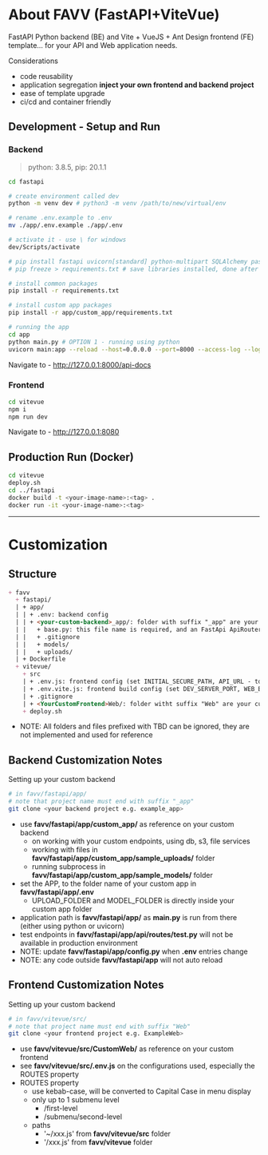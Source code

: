# About FAVV (FastAPI+ViteVue)

FastAPI Python backend (BE) and Vite + VueJS + Ant Design frontend (FE) template... for your API and Web application needs.

Considerations
- code reusability
- application segregation **inject your own frontend and backend project**
- ease of template upgrade 
- ci/cd and container friendly

## Development - Setup and Run

### Backend

> python: 3.8.5, pip: 20.1.1

```bash
cd fastapi

# create environment called dev
python -m venv dev # python3 -m venv /path/to/new/virtual/env

# rename .env.example to .env
mv ./app/.env.example ./app/.env

# activate it - use \ for windows
dev/Scripts/activate

# pip install fastapi uvicorn[standard] python-multipart SQLAlchemy passlib[bcrypt] python-jose[cryptography] boto3 pymongo redis 
# pip freeze > requirements.txt # save libraries installed, done after each pip install

# install common packages
pip install -r requirements.txt

# install custom app packages
pip install -r app/custom_app/requirements.txt

# running the app
cd app
python main.py # OPTION 1 - running using python
uvicorn main:app --reload --host=0.0.0.0 --port=8000 --access-log --log-level=debug --header server:none # OPTION 2 - running uvicorn
```

Navigate to - http://127.0.0.1:8000/api-docs

### Frontend

```bash
cd vitevue
npm i
npm run dev
```

Navigate to - http://127.0.0.1:8080

## Production Run (Docker)

```bash
cd vitevue
deploy.sh
cd ../fastapi
docker build -t <your-image-name>:<tag> .
docker run -it <your-image-name>:<tag>
```

---

# Customization

## Structure

```md
+ favv
  + fastapi/
  | + app/
  | | + .env: backend config
  | | + <your-custom-backend>_app/: folder with suffix "_app" are your custom backend code, models, uploads
  | |   + base.py: this file name is required, and an FastApi ApiRouter of the name router_<your-custom-backend>_app is needed
  | |   + .gitignore
  | |   + models/ 
  | |   + uploads/
  | + Dockerfile
  + vitevue/
    + src
    | + .env.js: frontend config (set INITIAL_SECURE_PATH, API_URL - to API server, ROUTES here)
    | + .env.vite.js: frontend build config (set DEV_SERVER_PORT, WEB_BASEPATH here)
    | + .gitignore
    | + <YourCustomFrontend>Web/: folder witht suffix "Web" are your custom frontend code
    + deploy.sh
```

- NOTE: All folders and files prefixed with TBD can be ignored, they are not implemented and used for reference

## Backend Customization Notes

Setting up your custom backend

```bash
# in favv/fastapi/app/
# note that project name must end with suffix "_app"
git clone <your backend project e.g. example_app>
```

- use **favv/fastapi/app/custom_app/** as reference on your custom backend
  - on working with your custom endpoints, using db, s3, file services
  - working with files in **favv/fastapi/app/custom_app/sample_uploads/** folder
  - running subprocess in **favv/fastapi/app/custom_app/sample_models/** folder
- set the APP, to the folder name of your custom app in **favv/fastapi/app/.env**
  - UPLOAD_FOLDER and MODEL_FOLDER is directly inside your custom app folder
- application path is **favv/fastapi/app/** as **main.py** is run from there (either using python or uvicorn)
- test endpoints in **favv/fastapi/app/api/routes/test.py** will not be available in production environment
- NOTE: update **favv/fastapi/app/config.py** when **.env** entries change
- NOTE: any code outside **favv/fastapi/app** will not auto reload

## Frontend Customization Notes
Setting up your custom backend

```bash
# in favv/vitevue/src/
# note that project name must end with suffix "Web"
git clone <your frontend project e.g. ExampleWeb>
```

- use **favv/vitevue/src/CustomWeb/** as reference on your custom frontend
- see **favv/vitevue/src/.env.js** on the configurations used, especially the ROUTES property
- ROUTES property
  - use kebab-case, will be converted to Capital Case in menu display
  - only up to 1 submenu level
    - /first-level
    - /submenu/second-level
  - paths
    - '~/xxx.js' from **favv/vitevue/src** folder
    - '/xxx.js' from **favv/vitevue** folder
